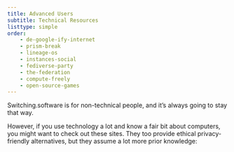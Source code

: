 ```yaml
---
title: Advanced Users
subtitle: Technical Resources
listtype: simple
order:
    - de-google-ify-internet
    - prism-break
    - lineage-os
    - instances-social
    - fediverse-party
    - the-federation
    - compute-freely
    - open-source-games
---
```

Switching.software is for non-technical people, and it’s always going to stay
that way.

However, if you use technology a lot and know a fair bit about computers, you
might want to check out these sites. They too provide ethical privacy-friendly
alternatives, but they assume a lot more prior knowledge:
